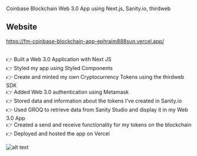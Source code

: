 Coinbase Blockchain Web 3.0 App using Next.js, Sanity.io, thirdweb

## Website

https://fm-coinbase-blockchain-app-ephraim888sun.vercel.app/

<br />👉  Built a Web 3.0 Application with Next JS
<br />👉  Styled my app using Styled Components
<br />👉  Create and minted my own Cryptocurrency Tokens using the thirdweb SDK
<br />👉  Added Web 3.0 authentication using Metamask
<br />👉  Stored data and information about the tokens I've created in Sanity.io 
<br />👉  Used GROQ to retrieve data from Sanity Studio and display it in my Web 3.0 App
<br />👉  Created a send and receive functionality for my tokens on the blockchain
<br />👉  Deployed and hosted the app on Vercel 

![alt text](https://github.com/[ephraim888sun]/[Coinbase-blockchain-app]/blob/[main]/coinbase-image.jpg?raw=true)

